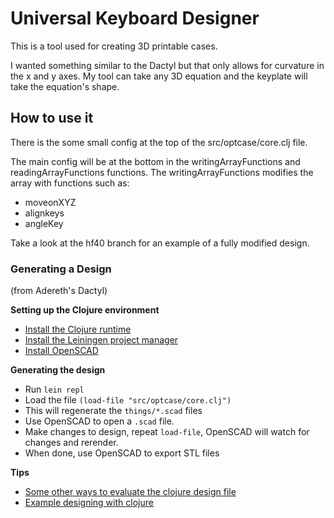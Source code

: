 # Universal Keyboard Designer

This is a tool used for creating 3D printable cases. 

I wanted something similar to the Dactyl but that only allows for curvature in the x and y axes. My tool can take any 3D equation and the keyplate will take the equation's shape.

## How to use it

There is the some small config at the top of the src/optcase/core.clj file.

The main config will be at the bottom in the writingArrayFunctions and readingArrayFunctions functions. 
The writingArrayFunctions modifies the array with functions such as:
- moveonXYZ
- alignkeys
- angleKey


Take a look at the hf40 branch for an example of a fully modified design.


### Generating a Design

(from Adereth's Dactyl)

**Setting up the Clojure environment**
* [Install the Clojure runtime](https://clojure.org)
* [Install the Leiningen project manager](http://leiningen.org/)
* [Install OpenSCAD](http://www.openscad.org/)

**Generating the design**
* Run `lein repl`
* Load the file `(load-file "src/optcase/core.clj")`
* This will regenerate the `things/*.scad` files
* Use OpenSCAD to open a `.scad` file.
* Make changes to design, repeat `load-file`, OpenSCAD will watch for changes and rerender.
* When done, use OpenSCAD to export STL files

**Tips**
* [Some other ways to evaluate the clojure design file](http://stackoverflow.com/a/28213489)
* [Example designing with clojure](http://adereth.github.io/blog/2014/04/09/3d-printing-with-clojure/)
